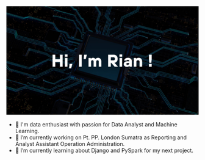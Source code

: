 <img src="https://github.com/RianFerian/rianferian/blob/main/Blank%20Company%20Profile%20Business%20Presentation%20in%20Red%20Maroon%20White%20Geometric%20Style%20(2).jpg">


- 🚶 I'm data enthusiast with passion for Data Analyst and Machine Learning.
- 🔭 I’m currently working on Pt. PP. London Sumatra as Reporting and Analyst Assistant Operation Administration.
- 🌱 I’m currently learning about Django and PySpark for my next project.

<!--
**RianFerian/rianferian** is a ✨ _special_ ✨ repository because its `README.md` (this file) appears on your GitHub profile.

Here are some ideas to get you started:

- 🔭 I’m currently working on ...
- 🌱 I’m currently learning ...
- 👯 I’m looking to collaborate on ...
- 🤔 I’m looking for help with ...
- 💬 Ask me about ...
- 📫 How to reach me: ...
- 😄 Pronouns: ...
- ⚡ Fun fact: ...
-->
